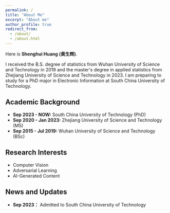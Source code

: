 ```yaml
---
permalink: /
title: "About Me"
excerpt: "About me"
author_profile: true
redirect_from: 
  - /about/
  - /about.html
---
```


Here is **Shenghui Huang (黄生辉)**.

I received the B.S. degree of statistics from Wuhan University of Science and Technology in 2019 and the master's degree in applied statistics from Zhejiang University of Science and Technology in 2023.  I am preparing to study for a PhD major in Electronic Information at South China University of Technology. 

## Academic Background

- **Sep 2023 - NOW:** South China University of Technology (PhD)
- **Sep 2020 - Jan 2023:** Zhejiang University of Science and Technology (MS)
- **Sep 2015 - Jul 2019:** Wuhan University of Science and Technology (BSc)

## Research Interests

- Computer Vision
- Adversarial Learning
- AI-Generated Content

## News and Updates


- **Sep 2023：** Admitted to South China University of Technology
